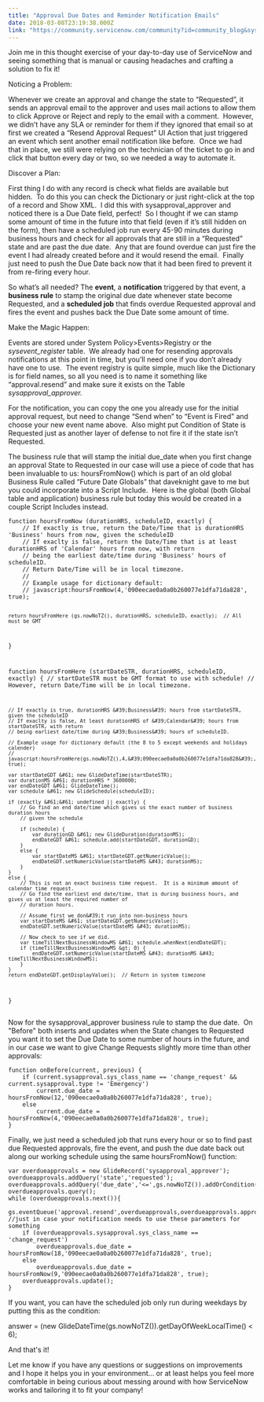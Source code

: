 ```yaml
---
title: "Approval Due Dates and Reminder Notification Emails"
date: 2018-03-08T23:19:38.000Z
link: "https://community.servicenow.com/community?id=community_blog&sys_id=5b107b14dbfcd74c4816f3231f961973"
---
```

<p>Join me in this thought exercise of your day-to-day use of ServiceNow and seeing something that is manual or causing headaches and crafting a solution to fix it!</p>
<p>Noticing a Problem:</p>
<p>Whenever we create an approval and change the state to “Requested”, it sends an approval email to the approver and uses mail actions to allow them to click Approve or Reject and reply to the email with a comment.  However, we didn’t have any SLA or reminder for them if they ignored that email so at first we created a “Resend Approval Request” UI Action that just triggered an event which sent another email notification like before.  Once we had that in place, we still were relying on the technician of the ticket to go in and click that button every day or two, so we needed a way to automate it.</p>
<p>Discover a Plan:</p>
<p>First thing I do with any record is check what fields are available but hidden.  To do this you can check the Dictionary or just right-click at the top of a record and Show XML.  I did this with sysapproval_approver and noticed there is a Due Date field, perfect!  So I thought if we can stamp some amount of time in the future into that field (even if it’s still hidden on the form), then have a scheduled job run every 45-90 minutes during business hours and check for all approvals that are still in a “Requested” state and are past the due date.  Any that are found overdue can just fire the event I had already created before and it would resend the email.  Finally just need to push the Due Date back now that it had been fired to prevent it from re-firing every hour.</p>
<p>So what’s all needed? The <strong>event</strong>, a <strong>notification</strong> triggered by that event, a <strong>business rule</strong> to stamp the original due date whenever state become Requested, and a <strong>scheduled job</strong> that finds overdue Requested approval and fires the event and pushes back the Due Date some amount of time.</p>
<p>Make the Magic Happen:</p>
<p>Events are stored under System Policy&gt;Events&gt;Registry or the <em>sysevent_register</em> table.  We already had one for resending approvals notifications at this point in time, but you’ll need one if you don’t already have one to use.  The event registry is quite simple, much like the Dictionary is for field names, so all you need is to name it something like “approval.resend” and make sure it exists on the Table <em>sysapproval_approver.</em></p>
<p>For the notification, you can copy the one you already use for the initial approval request, but need to change “Send when” to “Event is Fired” and choose your new event name above.  Also might put Condition of State is Requested just as another layer of defense to not fire it if the state isn’t Requested.</p>
<p>The business rule that will stamp the initial due_date when you first change an approval State to Requested in our case will use a piece of code that has been invaluable to us: hoursFromNow() which is part of an old global Business Rule called “Future Date Globals” that daveknight gave to me but you could incorporate into a Script Include.  Here is the global (both Global table and application) business rule but today this would be created in a couple Script Includes instead.</p>
<pre class="language-javascript"><code>function hoursFromNow (durationHRS, scheduleID, exactly) {
	// If exactly is true, return the Date/Time that is durationHRS &#39;Business&#39; hours from now, given the scheduleID
	// If exaclty is false, return the Date/Time that is at least durationHRS of &#39;Calendar&#39; hours from now, with return 
	// being the earliest date/time during &#39;Business&#39; hours of scheduleID.
	// Return Date/Time will be in local timezone.
	//
	// Example usage for dictionary default:
	// javascript:hoursFromNow(4,&#39;090eecae0a0a0b260077e1dfa71da828&#39;, true); 
	
	return hoursFromHere (gs.nowNoTZ(), durationHRS, scheduleID, exactly);  // All must be GMT
}

function hoursFromHere (startDateSTR, durationHRS, scheduleID, exactly) {
    // startDateSTR must be GMT format to use with schedule!
	// However, return Date/Time will be in local timezone.
	
	// If exactly is true, durationHRS &#39;Business&#39; hours from startDateSTR, given the scheduleID
	// If exaclty is false, At least durationHRS of &#39;Calendar&#39; hours from startDateSTR, with return 
	// being earliest date/time during &#39;Business&#39; hours of scheduleID.
	
	// Example usage for dictionary default (the 8 to 5 except weekends and holidays calender)
	// javascript:hoursFromHere(gs.nowNoTZ(),4,&#39;090eecae0a0a0b260077e1dfa71da828&#39;, true);
    
	var startDateGDT &#61; new GlideDateTime(startDateSTR); 
    var durationMS &#61; durationHRS * 3600000;
    var endDateGDT &#61; GlideDateTime();
    var schedule &#61; new GlideSchedule(scheduleID);
    
    if (exactly &#61;&#61; undefined || exactly) {
        // Go find an end date/time which gives us the exact number of business duration hours
        // given the schedule
        
        if (schedule) {
            var durationGD &#61; new GlideDuration(durationMS);
            endDateGDT &#61; schedule.add(startDateGDT, durationGD); 
        }
		else {
            var startDateMS &#61; startDateGDT.getNumericValue();
            endDateGDT.setNumericValue(startDateMS &#43; durationMS);
        }
    }
    else {
        // This is not an exact business time request.  It is a minimum amount of calendar time request.
        // Go find the earliest end date/time, that is during business hours, and gives us at least the required number of
        // duration hours.
        
        // Assume first we don&#39;t run into non-business hours
        var startDateMS &#61; startDateGDT.getNumericValue();
        endDateGDT.setNumericValue(startDateMS &#43; durationMS);
        
        // Now check to see if we did.
        var timeTillNextBusinessWindowMS &#61; schedule.whenNext(endDateGDT);
        if (timeTillNextBusinessWindowMS &gt; 0) {
            endDateGDT.setNumericValue(startDateMS &#43; durationMS &#43; timeTillNextBusinessWindowMS);
        }
    }
    return endDateGDT.getDisplayValue();  // Return in system timezone
}</code></pre>
<p>Now for the sysapproval_approver business rule to stamp the due date.  On &#34;Before&#34; both inserts and updates when the State changes to Requested you want it to set the Due Date to some number of hours in the future, and in our case we want to give Change Requests slightly more time than other approvals:</p>
<pre class="language-javascript"><code>function onBefore(current, previous) {
	if (current.sysapproval.sys_class_name &#61;&#61; &#39;change_request&#39; &amp;&amp; current.sysapproval.type !&#61; &#39;Emergency&#39;)
		current.due_date &#61; hoursFromNow(12,&#39;090eecae0a0a0b260077e1dfa71da828&#39;, true);
	else
		current.due_date &#61; hoursFromNow(4,&#39;090eecae0a0a0b260077e1dfa71da828&#39;, true);
}</code></pre>
<p>Finally, we just need a scheduled job that runs every hour or so to find past due Requested approvals, fire the event, and push the due date back out along our working schedule using the same hoursFromNow() function:</p>
<pre class="language-javascript"><code>var overdueapprovals &#61; new GlideRecord(&#39;sysapproval_approver&#39;);
overdueapprovals.addQuery(&#39;state&#39;,&#39;requested&#39;);
overdueapprovals.addQuery(&#39;due_date&#39;,&#39;&lt;&#61;&#39;,gs.nowNoTZ()).addOrCondition(&#39;due_date&#39;,&#39;&#39;);
overdueapprovals.query();
while (overdueapprovals.next()){
	gs.eventQueue(&#39;approval.resend&#39;,overdueapprovals,overdueapprovals.approver,overdueapprovals.approver.user_name); //just in case your notification needs to use these parameters for something
	if (overdueapprovals.sysapproval.sys_class_name &#61;&#61; &#39;change_request&#39;)
		overdueapprovals.due_date &#61; hoursFromNow(18,&#39;090eecae0a0a0b260077e1dfa71da828&#39;, true);
	else
		overdueapprovals.due_date &#61; hoursFromNow(9,&#39;090eecae0a0a0b260077e1dfa71da828&#39;, true);
	overdueapprovals.update();
}</code></pre>
<p>If you want, you can have the scheduled job only run during weekdays by putting this as the condition:</p>
<p>answer &#61; (new GlideDateTime(gs.nowNoTZ()).getDayOfWeekLocalTime() &lt; 6);</p>
<p>And that&#39;s it!</p>
<p>Let me know if you have any questions or suggestions on improvements and I hope it helps you in your environment... or at least helps you feel more comfortable in being curious about messing around with how ServiceNow works and tailoring it to fit your company!</p>